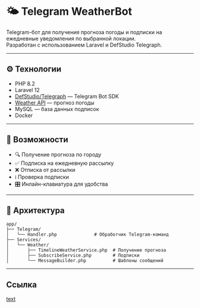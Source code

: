 # 🌤 Telegram WeatherBot

Telegram-бот для получения прогноза погоды и подписки на ежедневные уведомления по выбранной локации.  
Разработан с использованием Laravel и DefStudio Telegraph.

---

## ⚙️ Технологии

- PHP 8.2
- Laravel 12
- [DefStudio/Telegraph](https://github.com/defstudio/telegraph) — Telegram Bot SDK
- [Weather API](https://www.visualcrossing.com/) — прогноз погоды
- MySQL — база данных подписок
- Docker

---

## 🚀 Возможности

- 🔍 Получение прогноза по городу
- ✅ Подписка на ежедневную рассылку
- ❌ Отписка от рассылки
- ℹ️ Проверка подписки
- 🎛 Инлайн-клавиатура для удобства

---

## 🧱 Архитектура

```text
app/
├── Telegram/
│   └── Handler.php              # Обработчик Telegram-команд
├── Services/
│   └── Weather/
│       ├── TimelineWeatherService.php  # Получение прогноза
│       ├── SubscribeService.php        # Подписки
│       └── MessageBuilder.php          # Шаблоны сообщений
```
---
## Ссылка

[text](https://t.me/Cognitive2005_bot)
